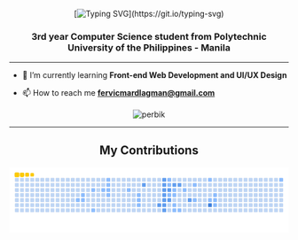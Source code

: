 <div align="center">
  
[![Typing SVG](https://readme-typing-svg.demolab.com?font=Fira+Code&size=40&duration=4000&pause=1000&color=FFCA05&center=true&vCenter=true&width=435&lines=Hi%2C+I'm+Fervicmar!)](https://git.io/typing-svg)
  
</div>

<h3 align="center">3rd year Computer Science student from Polytechnic University of the Philippines - Manila</h3>
<hr>

- 🌱 I’m currently learning **Front-end Web Development and UI/UX Design** 

- 📫 How to reach me **fervicmardlagman@gmail.com**
  
<div align="center">
<p><img align="center" src="https://github-readme-stats.vercel.app/api/top-langs?username=perbik&show_icons=true&locale=en&layout=compact" alt="perbik" /></p>
</div>

<hr>
<div align="center">
  <h2>My Contributions</h2>
  <img alt="snake eating my contributions" src="https://raw.githubusercontent.com/perbik/perbik/output/github-contribution-grid-snake.gif?color_snake=#fcca05&color_dots=#bfd6f6,#8dbdff,#64a1f4,#4b91f1,#3c7dd9" />
  <br/><br/><br/>
</div>
